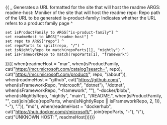 {{
    _ Generates a URL formatted for the site that will host the readme
    ARGS:
      readme-host: Moniker of the site that will host the readme
      repo: Repo path of the URL to be generated
      is-product-family: Indicates whether the URL refers to a product family page ^

    set isProductFamily to ARGS["is-product-family"] ^
    set readmeHost to ARGS["readme-host"] ^
    set repo to ARGS["repo"] ^
    set repoParts to split(repo, "/") ^
    set isNightlyRepo to match(repoParts[1], "nightly") ^
    set isFrameworkRepo to match(repoParts[1], "framework")

}}{{
when(readmeHost = "mar",
    when(isProductFamily,
        cat("https://mcr.microsoft.com/catalog?search=", repo),
        cat("https://mcr.microsoft.com/product/", repo, "/about")),
    when(readmeHost = "github",
        cat("https://github.com/",
            when(isFrameworkRepo, "microsoft", "dotnet"),
            "/dotnet",
            when(isFrameworkRepo, "-framework", ""),
            "-docker/blob/",
            when(isNightlyRepo, "nightly", "main"),
            "/README.",
            when(isProductFamily, "", cat(join(slice(repoParts, when(isNightlyRepo || isFrameworkRepo, 2, 1)), "-"), ".")),
            "md"),
        when(readmeHost = "dockerhub",
            cat("https://hub.docker.com/r/microsoft/", join(repoParts, "-"), "/"),
            cat("UNKNOWN HOST: ", readmeHost))))}}
